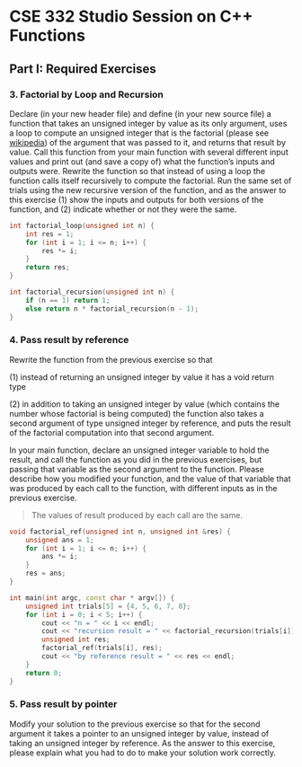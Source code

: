 #  CSE 332 Studio Session on C++ Functions
## Part I: Required Exercises
### 3. Factorial by Loop and Recursion
Declare (in your new header file) and define (in your new source file) a function that takes an unsigned integer by value as its only argument, uses a loop to compute an unsigned integer that is the factorial (please see [wikipedia](http://en.wikipedia.org/wiki/Factorial)) of the argument that was passed to it, and returns that result by value. Call this function from your main function with several different input values and print out (and save a copy of) what the function’s inputs and outputs were. Rewrite the function so that instead of using a loop the function calls itself recursively to compute the factorial. Run the same set of trials using the new recursive version of the function, and as the answer to this exercise (1) show the inputs and outputs for both versions of the function, and (2) indicate whether or not they were the same. 

```c++
int factorial_loop(unsigned int n) {
    int res = 1;
    for (int i = 1; i <= n; i++) {
        res *= i;
    }
    return res;
}

int factorial_recursion(unsigned int n) {
    if (n == 1) return 1;
    else return n * factorial_recursion(n - 1);
}
```

### 4. Pass result by reference
Rewrite the function from the previous exercise so that 

(1) instead of returning an unsigned integer by value it has a void return type

(2) in addition to taking an unsigned integer by value (which contains the number whose factorial is being computed) the function also takes a second argument of type unsigned integer by reference, and puts the result of the factorial computation into that second argument.

In your main function, declare an unsigned integer variable to hold the result, and call the function as you did in the previous exercises, but passing that variable as the second argument to the function. Please describe how you modified your function, and the value of that variable that was produced by each call to the function, with different inputs as in the previous exercise.

> The values of result produced by each call are the same. 

```c++
void factorial_ref(unsigned int n, unsigned int &res) {
    unsigned ans = 1;
    for (int i = 1; i <= n; i++) {
        ans *= i;
    }
    res = ans;
}

int main(int argc, const char * argv[]) {
    unsigned int trials[5] = {4, 5, 6, 7, 8};
    for (int i = 0; i < 5; i++) {
        cout << "n = " << i << endl;
        cout << "recursion result = " << factorial_recursion(trials[i]) << endl;
        unsigned int res;
        factorial_ref(trials[i], res);
        cout << "by reference result = " << res << endl;
    }
    return 0;
}
```

### 5. Pass result by pointer
Modify your solution to the previous exercise so that for the second argument it takes a pointer to an unsigned integer by value, instead of taking an unsigned integer by reference. As the answer to this exercise, please explain what you had to do to make your solution work correctly.













